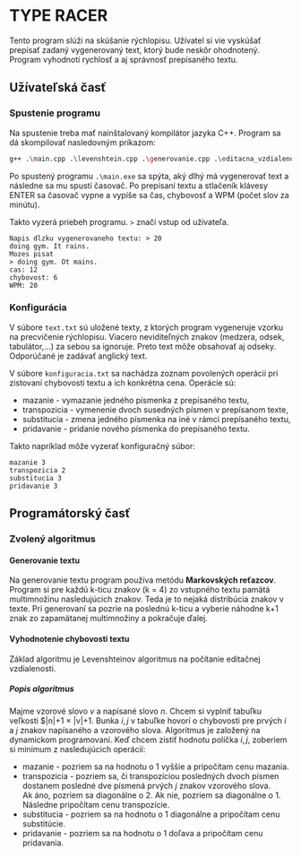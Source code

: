 # TYPE RACER
Tento program slúži na skúšanie rýchlopisu. Užívatel si vie vyskúšať prepísať zadaný vygenerovaný text, ktorý bude neskôr ohodnotený. Program vyhodnotí rychlosť a aj správnosť prepísaného textu. 
## Užívateľská časť

### Spustenie programu
Na spustenie treba mať nainštalovaný kompilátor jazyka C++. Program sa dá skompilovať nasledovným príkazom: 

```bash
g++ .\main.cpp .\levenshtein.cpp .\generovanie.cpp .\editacna_vzdialenost.cpp -o main.exe
```
Po spustený programu `.\main.exe` sa spýta, aký dlhý má vygenerovať text a následne sa mu spustí časovač. Po prepísaní textu a stlačeník klávesy ENTER sa časovač vypne a vypíše sa čas, chybovosť a WPM (počet slov za minútu).

Takto vyzerá priebeh programu. `>` značí vstup od užívateľa. 
```
Napis dlzku vygenerovaneho textu: > 20
doing gym. It rains.
Mozes pisat
> doing gym. Ot mains.
cas: 12
chybovost: 6
WPM: 20
```

### Konfigurácia
V súbore `text.txt` sú uložené texty, z ktorých program vygeneruje vzorku na precvičenie rýchlopisu. Viacero neviditeľných znakov (medzera, odsek, tabulátor,...) za sebou sa ignoruje. Preto text môže obsahovať aj odseky. Odporúčané je zadávať anglický text.

V súbore `konfiguracia.txt` sa nachádza zoznam povolených operácii pri zistovaní chybovosti textu a ich konkrétna cena. Operácie sú:
- mazanie - vymazanie jedného písmenka z prepísaného textu,
- transpozicia - vymenenie dvoch susedných písmen v prepísanom texte,
- substitucia - zmena jedného písmenka na iné v rámci prepísaného textu,
- pridavanie - pridanie nového písmenka do prepísaného textu.

Takto napríklad môže vyzerať konfiguračný súbor:
```
mazanie 3
transpozicia 2
substitucia 3
pridavanie 3
```

## Programátorský časť
### Zvolený algoritmus
#### Generovanie textu
Na generovanie textu program používa metódu **Markovských reťazcov**. Program si pre každú k-ticu znakov (k = 4) zo vstupného textu pamätá multimnožinu nasledujúcich znakov. Teda je to nejaká distribúcia znakov v texte. Pri generovaní sa pozrie na poslednú k-ticu a vyberie náhodne k+1 znak zo zapamätanej multimnožiny a pokračuje ďalej. 

#### Vyhodnotenie chybovosti textu
Základ algoritmu je Levenshteinov algoritmus na počítanie editačnej vzdialenosti. 
##### Popis algoritmus
Majme vzorové slovo $v$ a napísané slovo $n$. Chcem si vyplniť tabuľku veľkosti $|n|+1 × |v|+1. Bunka $i, j$ v tabuľke hovorí o chybovosti pre prvých $i$ a $j$ znakov napísaného a vzorového slova. Algoritmus je založený na dynamickom programovaní. Keď chcem zistiť hodnotu políčka $i,j$, zoberiem si minimum z nasledujúcich operácií:

- mazanie - pozriem sa na hodnotu o 1 vyššie a pripočítam cenu mazania.
- transpozicia - pozriem sa, či transpozíciou posledných dvoch písmen dostanem posledné dve písmená prvých $j$ znakov vzorového slova.   
  Ak áno, pozriem sa diagonálne o 2. Ak nie, pozriem sa diagonálne o 1. Následne pripočítam cenu transpozície. 
- substitucia - pozriem sa na hodnotu o 1 diagonálne a pripočítam cenu substitúcie.
- pridavanie - pozriem sa na hodnotu o 1 doľava a pripočítam cenu pridavania.




